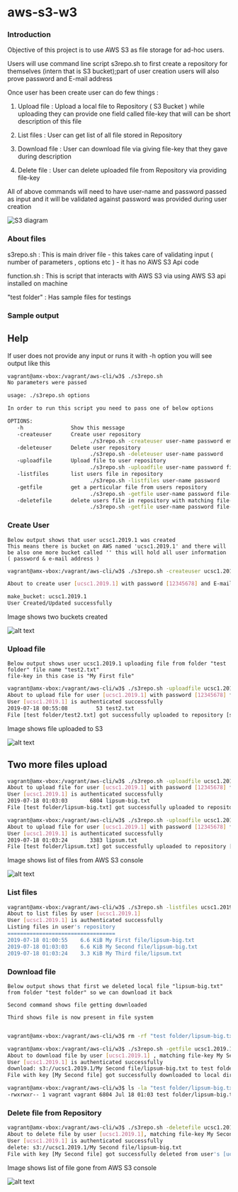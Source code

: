 # aws-s3-w3

### Introduction 

Objective of this project is to use AWS S3 as file storage for ad-hoc users. 

Users will use command line script s3repo.sh to first create a repository for themselves (intern that is S3 bucket);part of user creation users will also prove password and E-mail address 

Once user has been create user can do few things :

1) Upload file : Upload a local file to Repository ( S3 Bucket ) while uploading they can provide one field called file-key that will can be short description of this file 

2) List files : User can get list of all file stored in Repository 

3) Download file : User can download file via giving file-key that they gave during description 

4) Delete file : User can delete uploaded file from Repository via providing file-key 

All of above commands will need to have user-name and password passed as input and it will be validated against password was provided during user creation 

![S3 diagram](screenCaptures/S3-bucket.png)


### About files 

s3repo.sh : This is main driver file - this takes care of validating input ( number of parameters , options etc ) - it has no AWS S3 Api code 

function.sh : This is script that interacts with AWS S3 via using AWS S3 api installed on machine 

"test folder" : Has sample files for testings 

### Sample output 

## Help 
   
   If user does not provide any input or runs it with -h option you will see output like this 

``` BASH 
vagrant@amx-vbox:/vagrant/aws-cli/w3$ ./s3repo.sh
No parameters were passed

usage: ./s3repo.sh options

In order to run this script you need to pass one of below options

OPTIONS:
   -h               Show this message
   -createuser      Create user repository
                          ./s3repo.sh -createuser user-name password email
   -deleteuser      Delete user repository
                          ./s3repo.sh -deleteuser user-name password
   -uploadfile      Upload file to user repository
                          ./s3repo.sh -uploadfile user-name password file-key path-to-file-to-upload
   -listfiles       list users file in repository
                          ./s3repo.sh -listfiles user-name password
   -getfile         get a perticular file from users repository
                          ./s3repo.sh -getfile user-name password file-key path-to-save-file-to
   -deletefile      delete users file in repository with matching file-key
                          ./s3repo.sh -getfile user-name password file-key
```

### Create User 

    Below output shows that user ucsc1.2019.1 was created
    This means there is bucket on AWS named 'ucsc1.2019.1' and there will be also one more bucket called '' this will hold all user information ( password & e-mail address ) 
``` BASH
vagrant@amx-vbox:/vagrant/aws-cli/w3$ ./s3repo.sh -createuser ucsc1.2019.1 12345678 ucsc@uc.com

About to create user [ucsc1.2019.1] with password [12345678] and E-mail [ucsc@uc.com]

make_bucket: ucsc1.2019.1
User Created/Updated successfully
```
Image shows two buckets created 

![alt text](screenCaptures/create_user.jpg)

### Upload file 

    Below output shows user ucsc1.2019.1 uploading file from folder "test folder" file name "test2.txt"
    file-key in this case is "My First file"
``` BASH 
vagrant@amx-vbox:/vagrant/aws-cli/w3$ ./s3repo.sh -uploadfile ucsc1.2019.1 12345678 "My First file" "test folder/test2.txt"
About to upload file for user [ucsc1.2019.1] with password [12345678] file key [My First file] and local file [test folder/test2.txt](53 kb)
User [ucsc1.2019.1] is authenticated successfully
2019-07-18 00:55:08         53 test2.txt
File [test folder/test2.txt] got successfully uploaded to repository [s3://ucsc1.2019.1/My First file/]
```

Image shows file uploaded to S3

![alt text](screenCaptures/upload_file.jpg)

## Two more files upload 

``` BASH 
vagrant@amx-vbox:/vagrant/aws-cli/w3$ ./s3repo.sh -uploadfile ucsc1.2019.1 12345678 "My Second file" "test folder/lipsum-big.txt"
About to upload file for user [ucsc1.2019.1] with password [12345678] file key [My Second file] and local file [test folder/lipsum-big.txt](6804 kb)
User [ucsc1.2019.1] is authenticated successfully
2019-07-18 01:03:03       6804 lipsum-big.txt
File [test folder/lipsum-big.txt] got successfully uploaded to repository [s3://ucsc1.2019.1/My Second file/]

vagrant@amx-vbox:/vagrant/aws-cli/w3$ ./s3repo.sh -uploadfile ucsc1.2019.1 12345678 "My Third file" "test folder/lipsum.txt"
About to upload file for user [ucsc1.2019.1] with password [12345678] file key [My Third file] and local file [test folder/lipsum.txt](3383 kb)
User [ucsc1.2019.1] is authenticated successfully
2019-07-18 01:03:24       3383 lipsum.txt
File [test folder/lipsum.txt] got successfully uploaded to repository [s3://ucsc1.2019.1/My Third file/]
```

Image shows list of files from AWS S3 console 

![alt text](screenCaptures/list_of_files.jpg)


### List files 

``` BASH 
vagrant@amx-vbox:/vagrant/aws-cli/w3$ ./s3repo.sh -listfiles ucsc1.2019.1 12345678
About to list files by user [ucsc1.2019.1]
User [ucsc1.2019.1] is authenticated successfully
Listing files in user's repository
==================================
2019-07-18 01:00:55    6.6 KiB My First file/lipsum-big.txt
2019-07-18 01:03:03    6.6 KiB My Second file/lipsum-big.txt
2019-07-18 01:03:24    3.3 KiB My Third file/lipsum.txt
```

### Download file 
    
    Below output shows that first we deleted local file "lipsum-big.txt" from folder "test folder" so we can download it back 

    Second command shows file getting downloaded 

    Third shows file is now present in file system 

``` BASH

vagrant@amx-vbox:/vagrant/aws-cli/w3$ rm -rf "test folder/lipsum-big.txt"

vagrant@amx-vbox:/vagrant/aws-cli/w3$ ./s3repo.sh -getfile ucsc1.2019.1 12345678 "My Second file" "test folder"
About to download file by user [ucsc1.2019.1] , matching file-key My Second file to destination test folder
User [ucsc1.2019.1] is authenticated successfully
download: s3://ucsc1.2019.1/My Second file/lipsum-big.txt to test folder/lipsum-big.txt
File with key [My Second file] got successfully downloaded to local directory [test folder]

vagrant@amx-vbox:/vagrant/aws-cli/w3$ ls -la "test folder/lipsum-big.txt"
-rwxrwxr-- 1 vagrant vagrant 6804 Jul 18 01:03 test folder/lipsum-big.txt


```

### Delete file from Repository 

``` BASH 
vagrant@amx-vbox:/vagrant/aws-cli/w3$ ./s3repo.sh -deletefile ucsc1.2019.1 12345678 "My Second file"
About to delete file by user [ucsc1.2019.1], matching file-key My Second file
User [ucsc1.2019.1] is authenticated successfully
delete: s3://ucsc1.2019.1/My Second file/lipsum-big.txt
File with key [My Second file] got successfully deleted from user's [ucsc1.2019.1] repository
```

Image shows list of file gone from AWS S3 console 

![alt text](screenCaptures/deleted_file.jpg)

